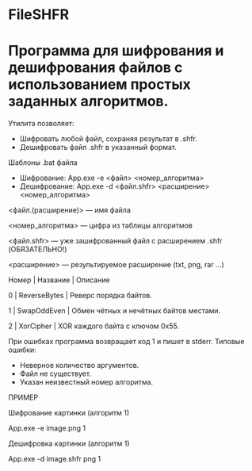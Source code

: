 ﻿FileSHFR
=============================================================================================
Программа для шифрования и дешифрования файлов с использованием простых заданных алгоритмов.
=============================================================================================
Утилита позволяет:
- Шифровать любой файл, сохраняя результат в .shfr.
- Дешифровать файл .shfr в указанный формат.


Шаблоны .bat файла
- Шифрование:
App.exe -e <файл> <номер_алгоритма>
- Дешифрование:
App.exe -d <файл.shfr> <расширение> <номер_алгоритма>

<файл.(расширение)> — имя файла

<номер_алгоритма> — цифра из таблицы алгоритмов

<файл.shfr> — уже зашифрованный файл с расширением .shfr (ОБЯЗАТЕЛЬНО!)

<расширение> — результируемое расширение (txt, png, rar ...)


Номер |	  Название   |   Описание

0     |	ReverseBytes | Реверс порядка байтов.

1     |	SwapOddEven	 | Обмен чётных и нечётных байтов местами.

2	    | XorCipher	   | XOR каждого байта с ключом 0x55.


При ошибках программа возвращает код 1 и пишет в stderr.
Типовые ошибки:
- Неверное количество аргументов.
- Файл не существует.
- Указан неизвестный номер алгоритма.


ПРИМЕР

Шифрование картинки (алгоритм 1)

App.exe -e image.png 1

Дешифровка картинки (алгоритм 1)

App.exe -d image.shfr png 1
